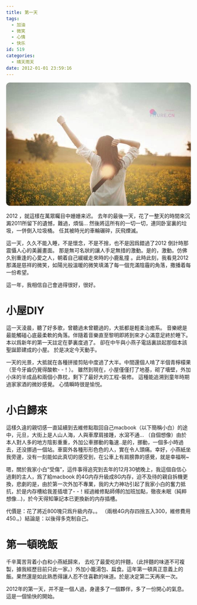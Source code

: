 ```yaml
---
title: 第一天
tags:
  - 加油
  - 微笑
  - 心情
  - 快乐
id: 519
categories:
  - 晴天雨天
date: 2012-01-01 23:59:16
---
```


![](/images/the-first-day.jpg)

2012 ，就這樣在萬眾矚目中姗姗来迟。 去年的最後一天，花了一整天的時間來沉澱2011所留下的遺憾，難過，煩惱&hellip; 然後將這所有的一切一切，連同卧室裏的垃圾，一併倒入垃圾桶。 任其被時光的車輪碾碎，灰飛煙滅。

  <!--more-->

這一天，久久不能入睡，不是懷念，不是不捨，也不是因爲錯過了2012 倒計時那震懾人心的美麗畫面。 那是無可名狀的讓人手足無措的激動。是的，激動。仿佛久别重逢的心愛之人，朝着自己緩緩走來時的小鹿亂撞 。此時此刻，我看見2012 那滿是慈祥的微笑，如陽光般溫暖的微笑填滿了每一個充滿陰霾的角落，撒播着每一份希望。

這一年，我相信自己會過得很好，很好。

# 小屋DIY

這一天淩晨，聽了好多歌，曾聽過未曾聽過的，大抵都是輕柔治癒系。 音樂總是最能觸碰心底最柔軟的角落。伴隨着音樂直至黎明即將到來才心滿意足終於睡下。本以爲新年的第一天註定在夢裏度過了。 卻在中午與小燕子電話裏談起那個本該聖誕節建成的小屋。 於是决定今天動手。 

一天的光景，大抵就在各種拼接剪貼中度過了大半。中間還個人啃了半個青檸檬果（至今牙齒仍覺得酸軟- -！）。 雖然到現在，小屋僅僅打了地基，砌了墻壁，外加小床的半成品和兩個小靠枕，剩下了最好大的工程-裝修。 這種能追溯到童年時期過家家酒的微妙感覺。 心情瞬時很是愉悦。

# 小白歸來 

這樣久違的親切感一直延續到去維修點取回自己macbook（以下簡稱小白）的途中，元旦，大街上是人山人海，人與車摩肩接踵，水瀉不通&hellip; （自個想像）由於本人對人多的地方陰影重重，外加公車挪動的龜速..是的，挪動，一個多小時過去，还没挪過一個站。車窗外各種形形色色的人，實在令人頭痛。幸好，小燕紙坐我旁邊，没有一刻能如此真切的感受到，在公車上有肩膀靠的感覺，就是幸福啊~

嗯，關於我家小白&ldquo;受傷&rdquo;，這件事得追究到去年的12月30號晚上，我這個自信心過剩的主人，爲了給macbook 的4G内存升級成8G内存，迫不及待的親自拆機更換，悲劇的是，由於第一次外加不專業，我的大力神功引起了我家小白的奮力抵抗，於是内存槽給我差插壞了- -！經過維修點師傅的加班加點，徹夜未眠（純粹想像...)，於今天得知筆記本已更換新的内存插槽。

代價是：花了將近800塊只爲升級内存。。 （兩根4G内存四捨五入300，維修費用450.。）結論是：以後得多克制自己。

# 第一頓晚飯

千辛萬苦背着小白和小燕紙歸來， 去吃了最愛吃的拌麵，（此拌麵的味道不可複製，據我經歷目前只此一家。）外加小籠湯包、扁食。這年第一頓真正意義上的飯。果然還是如此熟悉得讓人忍不住喜歡的味道。於是决定第二天再來一次。 

2012年的第一天，并不是一個人過，身邊多了一個夥伴，多了一份開心的氣息。 這是一個愉快的開始。

